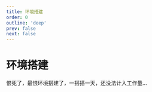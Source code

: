 ```yaml
---
title: 环境搭建
order: 0
outline: 'deep'
prev: false
next: false
---
```


# 环境搭建

恨死了，最恨环境搭建了，一搭搭一天，还没法计入工作量…